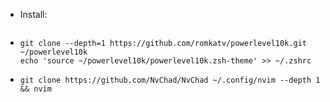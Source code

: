 - Install:
  ```
  
  ```
- ```
  git clone --depth=1 https://github.com/romkatv/powerlevel10k.git ~/powerlevel10k
  echo 'source ~/powerlevel10k/powerlevel10k.zsh-theme' >> ~/.zshrc
  ```
- ```
  git clone https://github.com/NvChad/NvChad ~/.config/nvim --depth 1 && nvim
  ```
